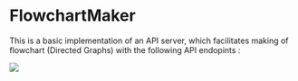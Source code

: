 # FlowchartMaker

This is a basic implementation of an API server, which facilitates making of flowchart (Directed Graphs) with the following API endopints :

![](./img/apis.png)
